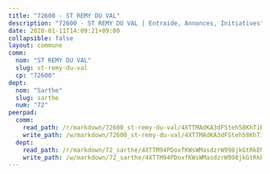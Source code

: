 ```yaml
---
title: "72600 - ST REMY DU VAL"
description: "72600 - ST REMY DU VAL | Entraide, Annonces, Initiatives"
date: 2020-01-11T14:09:21+09:00
collapsible: false
layout: commune
comm:
  nom: "ST REMY DU VAL"
  slug: st-remy-du-val
  cp: "72600"
dept:
  nom: "Sarthe"
  slug: sarthe
  num: "72"
peerpad:
  comm:
    read_path: /r/markdown/72600_st-remy-du-val/4XTTMAdKA3dFSteh58KhTiB3947Fn68LCN8iACLdSX7GdP64e
    write_path: /w/markdown/72600_st-remy-du-val/4XTTMAdKA3dFSteh58KhTiB3947Fn68LCN8iACLdSX7GdP64e-K3TgTqCirwCCNhJrni3Ji9YSnGAeMgaCLCCS2iUDh13Z4vBY1jJqyVLH9mUJ3eYJFjmx3X7h8iXM8q8h1t7ttX8qrz4hH4uC4LJkkfW4L3p2vhTJKK1GZrwZwTwmrMYeDKP8BgFp
  dept:
    read_path: /r/markdown/72_sarthe/4XTTM94PDoxfKWsWMasdzrW998jkGtRkEM3CSUC42xSpuJKZ5
    write_path: /w/markdown/72_sarthe/4XTTM94PDoxfKWsWMasdzrW998jkGtRkEM3CSUC42xSpuJKZ5-K3TgTpjFyG67yVeuXvSAfSYzY4Yx2FMtDhgpv5HM2EDBJRVMn95z33xx4XjRNYNVaVsBPQ1t4pG9MoyNqwTqa8mcnEUB8rK4BMVbvUhCtGWCPSFnDCaT8GJTyimDgsCirLN3zswh
---
```


